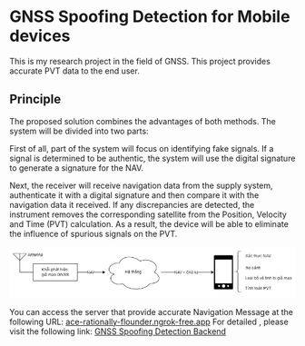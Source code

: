# GNSS Spoofing Detection for Mobile devices
This is my research project in the field of GNSS. This project provides accurate PVT data to the end user.
## Principle
The proposed solution combines the advantages of both methods. The system will be divided into two parts:

First of all, part of the system will focus on identifying fake signals. If a signal is determined to be authentic, the system will use the digital signature to generate a signature for the NAV.

Next, the receiver will receive navigation data from the supply system, authenticate it with a digital signature and then compare it with the navigation data it received. If any discrepancies are detected, the instrument removes the corresponding satellite from the Position, Velocity and Time (PVT) calculation. As a result, the device will be able to eliminate the influence of spurious signals on the PVT.

<img src="https://github.com/mxngocqb/AndroidGNSSSpoofingDetection/blob/master/picture/solution.jpg" alt="Solution image" width="900" />

You can access the server that provide accurate Navigation Message at the following URL: [ace-rationally-flounder.ngrok-free.app](https://ace-rationally-flounder.ngrok-free.app)
For detailed , please visit the following link: [GNSS Spoofing Detection Backend](https://github.com/mxngocqb/RSA)


